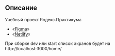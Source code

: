 ## **Описание**

Учебный проект Яндекс.Практикума

- «[Figma](https://www.figma.com/file/WvyKiQqpgMvhIF9iYX6lN1/Chat-doxopokc?node-id=0%3A1)»
- «[Netlify](https://hardcore-yalow-bf2127.netlify.app/home/)»

При сборке dev или start список экранов будет на http://localhost:3000/home/

